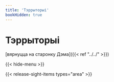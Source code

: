 ```yaml
---
title: 'Тэррыторыі'
bookHidden: true
---
```

# Тэррыторыі
[вярнуцца на старонку Дэма]({{< ref "../../" >}})

{{< hide-menu >}}

{{< release-sight-items types="area" >}} 